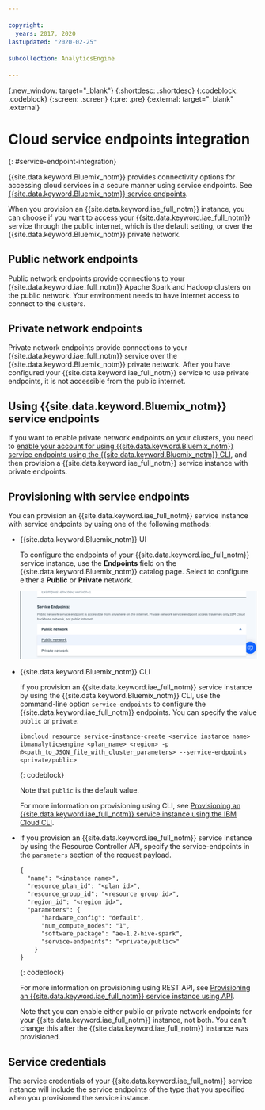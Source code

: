 ```yaml
---

copyright:
  years: 2017, 2020
lastupdated: "2020-02-25"

subcollection: AnalyticsEngine

---
```


<!-- Attribute definitions -->
{:new_window: target="_blank"}
{:shortdesc: .shortdesc}
{:codeblock: .codeblock}
{:screen: .screen}
{:pre: .pre}
{:external: target="_blank" .external}

# Cloud service endpoints integration
{: #service-endpoint-integration}

{{site.data.keyword.Bluemix_notm}} provides connectivity options for accessing cloud services in a secure manner using service endpoints. See [{{site.data.keyword.Bluemix_notm}} service endpoints](/docs/resources?topic=resources-private-network-endpoints).  

When you provision an {{site.data.keyword.iae_full_notm}} instance, you can choose if you want to access your {{site.data.keyword.iae_full_notm}} service through the public internet, which is the default setting, or over the {{site.data.keyword.Bluemix_notm}} private network.

## Public network endpoints

Public network endpoints provide connections to your {{site.data.keyword.iae_full_notm}} Apache Spark and Hadoop clusters on the public network. Your environment needs to have internet access to connect to the clusters.

## Private network endpoints

Private network endpoints provide connections to your {{site.data.keyword.iae_full_notm}} service over the {{site.data.keyword.Bluemix_notm}} private network. After you have configured your {{site.data.keyword.iae_full_notm}} service to use private endpoints, it is not accessible from the public  internet.   

## Using {{site.data.keyword.Bluemix_notm}} service endpoints

If you want to enable private network endpoints on your clusters, you need to [enable your account for using {{site.data.keyword.Bluemix_notm}} service endpoints using the {{site.data.keyword.Bluemix_notm}} CLI](/docs/service-endpoint?topic=service-endpoint-getting-started#cs_cli_install_steps), and then provision a {{site.data.keyword.iae_full_notm}} service instance with private endpoints.

## Provisioning with service endpoints

You can provision an {{site.data.keyword.iae_full_notm}} service instance with service endpoints by using one of the following methods:

- {{site.data.keyword.Bluemix_notm}} UI

  To configure the endpoints of your {{site.data.keyword.iae_full_notm}} service instance, use the **Endpoints** field on the {{site.data.keyword.Bluemix_notm}} catalog page. Select to configure either a **Public** or **Private** network.

  ![Shows the types of endpoints you can select.](images/service-endpoints.png)

- {{site.data.keyword.Bluemix_notm}} CLI

  If you provision an {{site.data.keyword.iae_full_notm}} service instance by using the {{site.data.keyword.Bluemix_notm}} CLI,  use the command-line option `service-endpoints` to configure the {{site.data.keyword.iae_full_notm}} endpoints. You can specify the value `public` or `private`:
  ```
  ibmcloud resource service-instance-create <service instance name> ibmanalyticsengine <plan_name> <region> -p @<path_to_JSON_file_with_cluster_parameters> --service-endpoints <private/public>
  ```
  {: codeblock}

  Note that `public` is the default value.

  For more information on provisioning using CLI, see [Provisioning an {{site.data.keyword.iae_full_notm}} service instance using the IBM Cloud CLI](/docs/AnalyticsEngine?topic=AnalyticsEngine-provisioning-IAE#creating-a-service-instance-using-the-ibm-cloud-command-line-interface).

- If you provision an {{site.data.keyword.iae_full_notm}} service instance by using the Resource Controller API, specify the service-endpoints in the `parameters` section of the request payload.
  ```
  {
    "name": "<instance name>",
    "resource_plan_id": "<plan id>",
    "resource_group_id": "<resource group id>",
    "region_id": "<region id>",
    "parameters": {
        "hardware_config": "default",
        "num_compute_nodes": "1",
        "software_package": "ae-1.2-hive-spark",
        "service-endpoints": "<private/public>"
      }    
  }
  ```
  {: codeblock}

  For more information on provisioning using REST API, see [Provisioning an {{site.data.keyword.iae_full_notm}} service instance using API](/docs/AnalyticsEngine?topic=AnalyticsEngine-provisioning-IAE#creating-a-service-instance-using-the-resource-controller-rest-api).


  Note that you can enable either public or private network endpoints for your {{site.data.keyword.iae_full_notm}} instance, not both. You can't change this after the {{site.data.keyword.iae_full_notm}} instance was provisioned.

## Service credentials

The service credentials of your {{site.data.keyword.iae_full_notm}} service instance will include the service endpoints of the type that you specified when you provisioned the service instance.
